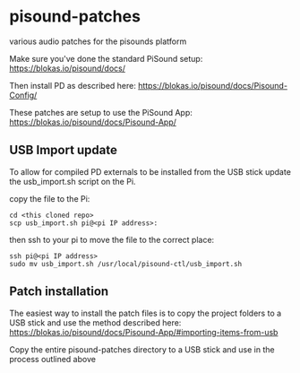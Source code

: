 # pisound-patches
various audio patches for the pisounds platform

Make sure you've done the standard PiSound setup:
https://blokas.io/pisound/docs/

Then install PD as described here:
https://blokas.io/pisound/docs/Pisound-Config/

These patches are setup to use the PiSound App:
https://blokas.io/pisound/docs/Pisound-App/

## USB Import update

To allow for compiled PD externals to be installed from the USB stick update the usb_import.sh script on the Pi.

copy the file to the Pi:
    
    cd <this cloned repo>
    scp usb_import.sh pi@<pi IP address>:

then ssh to your pi to move the file to the correct place:
    
    ssh pi@<pi IP address>
    sudo mv usb_import.sh /usr/local/pisound-ctl/usb_import.sh


## Patch installation

The easiest way to install the patch files is to copy the project folders to a USB stick and use the method described here:
https://blokas.io/pisound/docs/Pisound-App/#importing-items-from-usb

Copy the entire pisound-patches directory to a USB stick and use in the process outlined above
